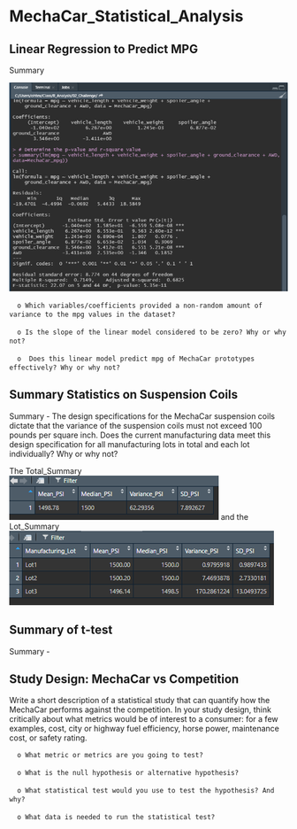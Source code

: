 # MechaCar_Statistical_Analysis

## Linear Regression to Predict MPG

   Summary
   
   ![](https://github.com/PJ427/MechaCar_Statistical_Analysis/blob/main/Resources/linear_regression_output.PNG)
   
      o Which variables/coefficients provided a non-random amount of variance to the mpg values in the dataset?
   
      o Is the slope of the linear model considered to be zero? Why or why not?
   
      o  Does this linear model predict mpg of MechaCar prototypes effectively? Why or why not?

## Summary Statistics on Suspension Coils

   Summary - The design specifications for the MechaCar suspension coils dictate that the variance of the suspension coils must not exceed 100 pounds per square inch. Does the current manufacturing data meet this design specification for all manufacturing lots in total and each lot individually? Why or why not?
   
   The Total_Summary ![toatl_summary](https://github.com/PJ427/MechaCar_Statistical_Analysis/blob/main/Resources/total_summary.PNG) and the Lot_Summary ![lot_summary](https://github.com/PJ427/MechaCar_Statistical_Analysis/blob/main/Resources/lot_summary.PNG)
   
## Summary of t-test

   Summary - 

## Study Design: MechaCar vs Competition

Write a short description of a statistical study that can quantify how the MechaCar performs against the competition. In your study design, think critically about what metrics would be of interest to a consumer: for a few examples, cost, city or highway fuel efficiency, horse power, maintenance cost, or safety rating.

      o What metric or metrics are you going to test?
      
      o What is the null hypothesis or alternative hypothesis?
      
      o What statistical test would you use to test the hypothesis? And why?
      
      o What data is needed to run the statistical test?
